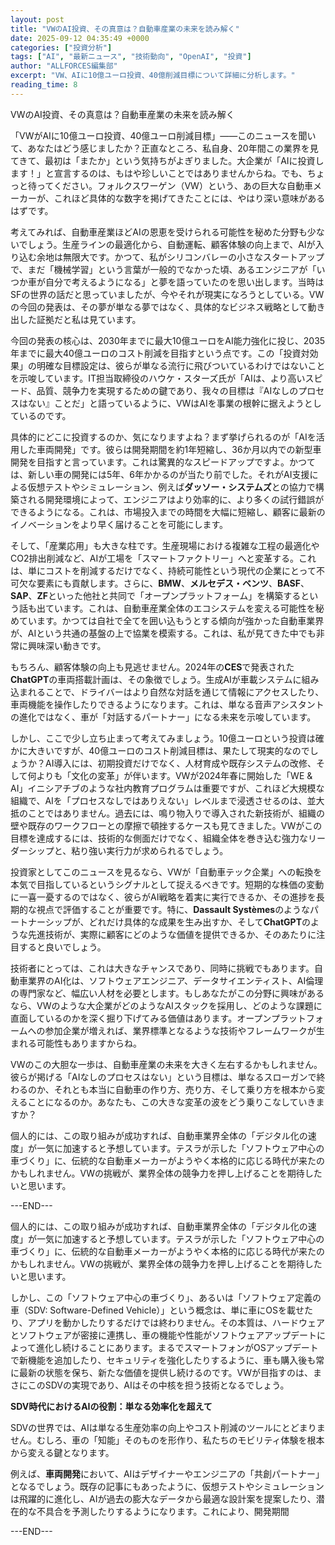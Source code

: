 ```yaml
---
layout: post
title: "VWのAI投資、その真意は？自動車産業の未来を読み解く"
date: 2025-09-12 04:35:49 +0000
categories: ["投資分析"]
tags: ["AI", "最新ニュース", "技術動向", "OpenAI", "投資"]
author: "ALLFORCES編集部"
excerpt: "VW、AIに10億ユーロ投資、40億削減目標について詳細に分析します。"
reading_time: 8
---
```


VWのAI投資、その真意は？自動車産業の未来を読み解く

「VWがAIに10億ユーロ投資、40億ユーロ削減目標」――このニュースを聞いて、あなたはどう感じましたか？正直なところ、私自身、20年間この業界を見てきて、最初は「またか」という気持ちがよぎりました。大企業が「AIに投資します！」と宣言するのは、もはや珍しいことではありませんからね。でも、ちょっと待ってください。フォルクスワーゲン（VW）という、あの巨大な自動車メーカーが、これほど具体的な数字を掲げてきたことには、やはり深い意味があるはずです。

考えてみれば、自動車産業ほどAIの恩恵を受けられる可能性を秘めた分野も少ないでしょう。生産ラインの最適化から、自動運転、顧客体験の向上まで、AIが入り込む余地は無限大です。かつて、私がシリコンバレーの小さなスタートアップで、まだ「機械学習」という言葉が一般的でなかった頃、あるエンジニアが「いつか車が自分で考えるようになる」と夢を語っていたのを思い出します。当時はSFの世界の話だと思っていましたが、今やそれが現実になろうとしている。VWの今回の発表は、その夢が単なる夢ではなく、具体的なビジネス戦略として動き出した証拠だと私は見ています。

今回の発表の核心は、2030年までに最大10億ユーロをAI能力強化に投じ、2035年までに最大40億ユーロのコスト削減を目指すという点です。この「投資対効果」の明確な目標設定は、彼らが単なる流行に飛びついているわけではないことを示唆しています。IT担当取締役のハウケ・スターズ氏が「AIは、より高いスピード、品質、競争力を実現するための鍵であり、我々の目標は『AIなしのプロセスはない』ことだ」と語っているように、VWはAIを事業の根幹に据えようとしているのです。

具体的にどこに投資するのか、気になりますよね？まず挙げられるのが「AIを活用した車両開発」です。彼らは開発期間を約1年短縮し、36か月以内での新型車開発を目指すと言っています。これは驚異的なスピードアップですよ。かつては、新しい車の開発には5年、6年かかるのが当たり前でした。それがAI支援による仮想テストやシミュレーション、例えば**ダッソー・システムズ**との協力で構築される開発環境によって、エンジニアはより効率的に、より多くの試行錯誤ができるようになる。これは、市場投入までの時間を大幅に短縮し、顧客に最新のイノベーションをより早く届けることを可能にします。

そして、「産業応用」も大きな柱です。生産現場における複雑な工程の最適化やCO2排出削減など、AIが工場を「スマートファクトリー」へと変革する。これは、単にコストを削減するだけでなく、持続可能性という現代の企業にとって不可欠な要素にも貢献します。さらに、**BMW**、**メルセデス・ベンツ**、**BASF**、**SAP**、**ZF**といった他社と共同で「オープンプラットフォーム」を構築するという話も出ています。これは、自動車産業全体のエコシステムを変える可能性を秘めています。かつては自社で全てを囲い込もうとする傾向が強かった自動車業界が、AIという共通の基盤の上で協業を模索する。これは、私が見てきた中でも非常に興味深い動きです。

もちろん、顧客体験の向上も見逃せません。2024年の**CES**で発表された**ChatGPT**の車両搭載計画は、その象徴でしょう。生成AIが車載システムに組み込まれることで、ドライバーはより自然な対話を通じて情報にアクセスしたり、車両機能を操作したりできるようになります。これは、単なる音声アシスタントの進化ではなく、車が「対話するパートナー」になる未来を示唆しています。

しかし、ここで少し立ち止まって考えてみましょう。10億ユーロという投資は確かに大きいですが、40億ユーロのコスト削減目標は、果たして現実的なのでしょうか？AI導入には、初期投資だけでなく、人材育成や既存システムの改修、そして何よりも「文化の変革」が伴います。VWが2024年春に開始した「WE & AI」イニシアチブのような社内教育プログラムは重要ですが、これほど大規模な組織で、AIを「プロセスなしではありえない」レベルまで浸透させるのは、並大抵のことではありません。過去には、鳴り物入りで導入された新技術が、組織の壁や既存のワークフローとの摩擦で頓挫するケースも見てきました。VWがこの目標を達成するには、技術的な側面だけでなく、組織全体を巻き込む強力なリーダーシップと、粘り強い実行力が求められるでしょう。

投資家としてこのニュースを見るなら、VWが「自動車テック企業」への転換を本気で目指しているというシグナルとして捉えるべきです。短期的な株価の変動に一喜一憂するのではなく、彼らがAI戦略を着実に実行できるか、その進捗を長期的な視点で評価することが重要です。特に、**Dassault Systèmes**のようなパートナーシップが、どれだけ具体的な成果を生み出すか、そして**ChatGPT**のような先進技術が、実際に顧客にどのような価値を提供できるか、そのあたりに注目すると良いでしょう。

技術者にとっては、これは大きなチャンスであり、同時に挑戦でもあります。自動車業界のAI化は、ソフトウェアエンジニア、データサイエンティスト、AI倫理の専門家など、幅広い人材を必要とします。もしあなたがこの分野に興味があるなら、VWのような大企業がどのようなAIスタックを採用し、どのような課題に直面しているのかを深く掘り下げてみる価値はあります。オープンプラットフォームへの参加企業が増えれば、業界標準となるような技術やフレームワークが生まれる可能性もありますからね。

VWのこの大胆な一歩は、自動車産業の未来を大きく左右するかもしれません。彼らが掲げる「AIなしのプロセスはない」という目標は、単なるスローガンで終わるのか、それとも本当に自動車の作り方、売り方、そして乗り方を根本から変えることになるのか。あなたも、この大きな変革の波をどう乗りこなしていきますか？

個人的には、この取り組みが成功すれば、自動車業界全体の「デジタル化の速度」が一気に加速すると予想しています。テスラが示した「ソフトウェア中心の車づくり」に、伝統的な自動車メーカーがようやく本格的に応じる時代が来たのかもしれません。VWの挑戦が、業界全体の競争力を押し上げることを期待したいと思います。

---END---

個人的には、この取り組みが成功すれば、自動車業界全体の「デジタル化の速度」が一気に加速すると予想しています。テスラが示した「ソフトウェア中心の車づくり」に、伝統的な自動車メーカーがようやく本格的に応じる時代が来たのかもしれません。VWの挑戦が、業界全体の競争力を押し上げることを期待したいと思います。

しかし、この「ソフトウェア中心の車づくり」、あるいは「ソフトウェア定義の車（SDV: Software-Defined Vehicle）」という概念は、単に車にOSを載せたり、アプリを動かしたりするだけでは終わりません。その本質は、ハードウェアとソフトウェアが密接に連携し、車の機能や性能がソフトウェアアップデートによって進化し続けることにあります。まるでスマートフォンがOSアップデートで新機能を追加したり、セキュリティを強化したりするように、車も購入後も常に最新の状態を保ち、新たな価値を提供し続けるのです。VWが目指すのは、まさにこのSDVの実現であり、AIはその中核を担う技術となるでしょう。

**SDV時代におけるAIの役割：単なる効率化を超えて**

SDVの世界では、AIは単なる生産効率の向上やコスト削減のツールにとどまりません。むしろ、車の「知能」そのものを形作り、私たちのモビリティ体験を根本から変える鍵となります。

例えば、**車両開発**において、AIはデザイナーやエンジニアの「共創パートナー」となるでしょう。既存の記事にもあったように、仮想テストやシミュレーションは飛躍的に進化し、AIが過去の膨大なデータから最適な設計案を提案したり、潜在的な不具合を予測したりするようになります。これにより、開発期間

---END---